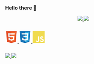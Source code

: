 ### Hello there 👋

<div align="center">
  <a href="https://github.com/LucianoNuj">
  <img height="160em" src="https://github-readme-stats.vercel.app/api?username=LucianoNuj&show_icons=true&theme=dark&include_all_commits=true&count_private=true"/>
  <img height="160em" src="https://github-readme-stats.vercel.app/api/top-langs/?username=LucianoNuj&layout=compact&langs_count=7&theme=dark"/>
</div>
  
  ##  
<img height="40" alt="html" src="https://raw.githubusercontent.com/devicons/devicon/master/icons/html5/html5-original.svg"></code>
<img height="40" alt="css" src="https://raw.githubusercontent.com/devicons/devicon/master/icons/css3/css3-original.svg"></code>
<img height="40" alt="javascript" src="https://raw.githubusercontent.com/devicons/devicon/master/icons/javascript/javascript-plain.svg"></code>

 ##
 <div>
    <a href = "https://mail.google.com/mail/u/0/?tab=rm&ogbl#inbox?compose=CllgCJqXPtFPLMWKPfFmlXVxmJSvbkPpTzxXgpPqfGxLGrgBnsLPcdHCZtVlLnZsbvXllKsMqJV">
    <img src="https://img.shields.io/badge/-Gmail-%23EA4335?style=for-the-badge&logo=gmail&logoColor=white" target="_blank">
    <a href="https://www.linkedin.com/in/luciano-u-52b331205/" target="_blank"><img src="https://img.shields.io/badge/-LinkedIn-%230077B5?style=for-the-badge&logo=linkedin&logoColor=white" target="_blank"></a>
   </div>
